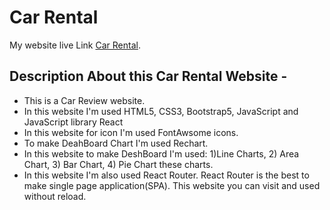 # Car Rental

My website live Link [Car Rental](https://carrental1.netlify.app/).

## Description About this Car Rental Website -
- This is a Car Review website.
- In this website I'm used HTML5, CSS3, Bootstrap5, JavaScript and JavaScript library React
- In this website for icon I'm used FontAwsome icons.
- To make DeahBoard Chart I'm used Rechart.
- In this website to make DeshBoard I'm used: 1)Line Charts, 2) Area Chart,  3) Bar Chart,  4) Pie Chart these charts.
- In this website I'm also used React Router. React Router is the best to make single page application(SPA). This website you can visit and used without reload.   


